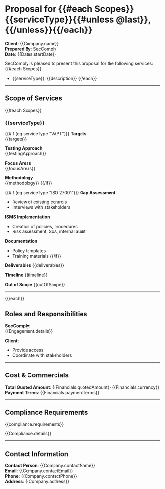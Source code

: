 # Proposal for {{#each Scopes}}{{serviceType}}{{#unless @last}}, {{/unless}}{{/each}}

**Client**: {{Company.name}}  
**Prepared By**: SecComply  
**Date**: {{Dates.startDate}}

SecComply is pleased to present this proposal for the following services:
{{#each Scopes}}
- {{serviceType}}: {{description}}
{{/each}}

---

## Scope of Services

{{#each Scopes}}
### {{serviceType}}

{{#if (eq serviceType "VAPT")}}
**Targets**  
{{targets}}

**Testing Approach**  
{{testingApproach}}

**Focus Areas**  
{{focusAreas}}

**Methodology**  
{{methodology}}
{{/if}}

{{#if (eq serviceType "ISO 27001")}}
**Gap Assessment**  
- Review of existing controls  
- Interviews with stakeholders  

**ISMS Implementation**  
- Creation of policies, procedures  
- Risk assessment, SoA, internal audit

**Documentation**  
- Policy templates  
- Training materials
{{/if}}

**Deliverables**
{{deliverables}}

**Timeline**
{{timeline}}

**Out of Scope**
{{outOfScope}}

---
{{/each}}

## Roles and Responsibilities

**SecComply**:  
{{Engagement.details}}

**Client**:  
- Provide access  
- Coordinate with stakeholders

---

## Cost & Commercials

**Total Quoted Amount**: {{Financials.quotedAmount}} {{Financials.currency}}  
**Payment Terms**: {{Financials.paymentTerms}}

---

## Compliance Requirements

{{compliance.requirements}}

{{Compliance.details}}

---

## Contact Information

**Contact Person**: {{Company.contactName}}  
**Email**: {{Company.contactEmail}}  
**Phone**: {{Company.contactPhone}}  
**Address**: {{Company.address}} 